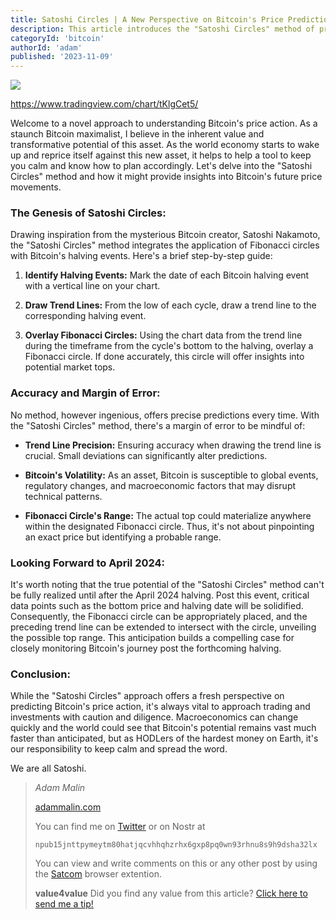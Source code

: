 ```yaml
---
title: Satoshi Circles | A New Perspective on Bitcoin's Price Predictions
description: This article introduces the "Satoshi Circles" method of predicting Bitcoin prices, which combines Fibonacci circles with Bitcoin halving events to forecast future market tops and trends.
categoryId: 'bitcoin'
authorId: 'adam'
published: '2023-11-09'
---
```


![](http://hedgedoc.malin.onl/uploads/3973946a-a147-4909-a39a-fd727506959d.jpg)

https://www.tradingview.com/chart/tKlgCet5/

Welcome to a novel approach to understanding Bitcoin's price action. As a staunch Bitcoin maximalist, I believe in the inherent value and transformative potential of this asset. As the world economy starts to wake up and reprice itself against this new asset, it helps to help a tool to keep you calm and know how to plan accordingly. Let's delve into the "Satoshi Circles" method and how it might provide insights into Bitcoin's future price movements.

### **The Genesis of Satoshi Circles:**

Drawing inspiration from the mysterious Bitcoin creator, Satoshi Nakamoto, the "Satoshi Circles" method integrates the application of Fibonacci circles with Bitcoin's halving events. Here's a brief step-by-step guide:

1. **Identify Halving Events:** Mark the date of each Bitcoin halving event with a vertical line on your chart.

2. **Draw Trend Lines:** From the low of each cycle, draw a trend line to the corresponding halving event.

3. **Overlay Fibonacci Circles:** Using the chart data from the trend line during the timeframe from the cycle's bottom to the halving, overlay a Fibonacci circle. If done accurately, this circle will offer insights into potential market tops.

### **Accuracy and Margin of Error:**

No method, however ingenious, offers precise predictions every time. With the "Satoshi Circles" method, there's a margin of error to be mindful of:

- **Trend Line Precision:** Ensuring accuracy when drawing the trend line is crucial. Small deviations can significantly alter predictions.

- **Bitcoin's Volatility:** As an asset, Bitcoin is susceptible to global events, regulatory changes, and macroeconomic factors that may disrupt technical patterns.

- **Fibonacci Circle's Range:** The actual top could materialize anywhere within the designated Fibonacci circle. Thus, it's not about pinpointing an exact price but identifying a probable range.

### **Looking Forward to April 2024:**

It's worth noting that the true potential of the "Satoshi Circles" method can't be fully realized until after the April 2024 halving. Post this event, critical data points such as the bottom price and halving date will be solidified. Consequently, the Fibonacci circle can be appropriately placed, and the preceding trend line can be extended to intersect with the circle, unveiling the possible top range. This anticipation builds a compelling case for closely monitoring Bitcoin's journey post the forthcoming halving.

### **Conclusion:**

While the "Satoshi Circles" approach offers a fresh perspective on predicting Bitcoin's price action, it's always vital to approach trading and investments with caution and diligence. Macroeconomics can change quickly and the world could see that Bitcoin's potential remains vast much faster than anticipated, but as HODLers of the hardest money on Earth, it's our responsibility to keep calm and spread the word.

We are all Satoshi.

> *Adam Malin*
> 
> [adammalin.com](https://adammalin.com)
> 
> You can find me on [Twitter](https://twitter.com/thePR0M3TH3AN) or on Nostr at
> 
> `npub15jnttpymeytm80hatjqcvhhqhzrhx6gxp8pq0wn93rhnu8s9h9dsha32lx`
>
> You can view and write comments on this or any other post by using the [Satcom](https://github.com/jinglescode/web-content-conversation) browser extention.
>
> **value4value**
> Did you find any value from this article? [Click here to send me a tip!](https://adammalin.com/tip)